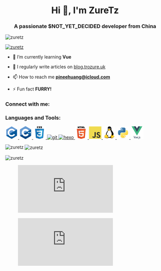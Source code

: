 <h1 align="center">Hi 👋, I'm ZureTz</h1>
<h3 align="center">A passionate $NOT_YET_DECIDED developer from China</h3>

<p align="left"> <img src="https://komarev.com/ghpvc/?username=zuretz&label=Profile%20views&color=0e75b6&style=flat" alt="zuretz" /> </p>

<p align="left"> <a href="https://github.com/ryo-ma/github-profile-trophy"><img src="https://github-profile-trophy.vercel.app/?username=zuretz" alt="zuretz" /></a> </p>

- 🌱 I’m currently learning **Vue**

- 📝 I regularly write articles on [blog.trozure.uk](https://blog.trozure.uk)

- 📫 How to reach me **pineehuang@icloud.com**

- ⚡ Fun fact **FURRY!**

<h3 align="left">Connect with me:</h3>
<p align="left">
</p>

<h3 align="left">Languages and Tools:</h3>
<p align="left"> <a href="https://www.cprogramming.com/" target="_blank" rel="noreferrer"> <img src="https://raw.githubusercontent.com/devicons/devicon/master/icons/c/c-original.svg" alt="c" width="40" height="40"/> </a> <a href="https://www.w3schools.com/cpp/" target="_blank" rel="noreferrer"> <img src="https://raw.githubusercontent.com/devicons/devicon/master/icons/cplusplus/cplusplus-original.svg" alt="cplusplus" width="40" height="40"/> </a> <a href="https://www.w3schools.com/css/" target="_blank" rel="noreferrer"> <img src="https://raw.githubusercontent.com/devicons/devicon/master/icons/css3/css3-original-wordmark.svg" alt="css3" width="40" height="40"/> </a> <a href="https://git-scm.com/" target="_blank" rel="noreferrer"> <img src="https://www.vectorlogo.zone/logos/git-scm/git-scm-icon.svg" alt="git" width="40" height="40"/> </a> <a href="hexo.io/" target="_blank" rel="noreferrer"> <img src="https://www.vectorlogo.zone/logos/hexoio/hexoio-icon.svg" alt="hexo" width="40" height="40"/> </a> <a href="https://www.w3.org/html/" target="_blank" rel="noreferrer"> <img src="https://raw.githubusercontent.com/devicons/devicon/master/icons/html5/html5-original-wordmark.svg" alt="html5" width="40" height="40"/> </a> <a href="https://developer.mozilla.org/en-US/docs/Web/JavaScript" target="_blank" rel="noreferrer"> <img src="https://raw.githubusercontent.com/devicons/devicon/master/icons/javascript/javascript-original.svg" alt="javascript" width="40" height="40"/> </a> <a href="https://www.linux.org/" target="_blank" rel="noreferrer"> <img src="https://raw.githubusercontent.com/devicons/devicon/master/icons/linux/linux-original.svg" alt="linux" width="40" height="40"/> </a> <a href="https://www.python.org" target="_blank" rel="noreferrer"> <img src="https://raw.githubusercontent.com/devicons/devicon/master/icons/python/python-original.svg" alt="python" width="40" height="40"/> </a> <a href="https://vuejs.org/" target="_blank" rel="noreferrer"> <img src="https://raw.githubusercontent.com/devicons/devicon/master/icons/vuejs/vuejs-original-wordmark.svg" alt="vuejs" width="40" height="40"/> </a> </p>

<p><img align="left" src="https://github-readme-stats.vercel.app/api/top-langs?username=zuretz&show_icons=true&locale=en&layout=compact" alt="zuretz" /></p>

<p>&nbsp;<img align="center" src="https://github-readme-stats.vercel.app/api?username=zuretz&show_icons=true&locale=en" alt="zuretz" /></p>

<p><img align="center" src="https://github-readme-streak-stats.herokuapp.com/?user=zuretz&" alt="zuretz" /></p>

<figure><embed src="https://wakatime.com/share/@46bdb139-86b0-4e34-9c9a-89c3c6dcffd1/f85d96f8-a1ee-438e-939f-e0c265db157a.svg"></embed></figure>

<figure><embed src="https://wakatime.com/share/@46bdb139-86b0-4e34-9c9a-89c3c6dcffd1/73b9711f-7069-437f-b770-f654cfdc6c95.svg"></embed></figure>
